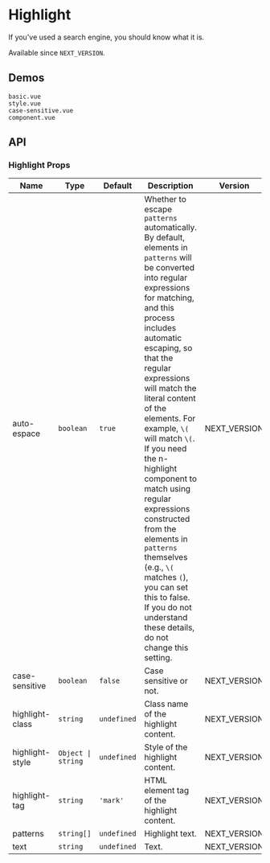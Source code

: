 # Highlight

If you've used a search engine, you should know what it is.

Available since `NEXT_VERSION`.

## Demos

```demo
basic.vue
style.vue
case-sensitive.vue
component.vue
```

## API

### Highlight Props

| Name | Type | Default | Description | Version |
| --- | --- | --- | --- | --- |
| auto-espace | `boolean` | `true` | Whether to escape `patterns` automatically. By default, elements in `patterns` will be converted into regular expressions for matching, and this process includes automatic escaping, so that the regular expressions will match the literal content of the elements. For example, `\(` will match `\(`. If you need the n-highlight component to match using regular expressions constructed from the elements in `patterns` themselves (e.g., `\(` matches `(`), you can set this to false. If you do not understand these details, do not change this setting. | NEXT_VERSION |
| case-sensitive | `boolean` | `false` | Case sensitive or not. | NEXT_VERSION |
| highlight-class | `string` | `undefined` | Class name of the highlight content. | NEXT_VERSION |
| highlight-style | `Object \| string` | `undefined` | Style of the highlight content. | NEXT_VERSION |
| highlight-tag | `string` | `'mark'` | HTML element tag of the highlight content. | NEXT_VERSION |
| patterns | `string[]` | `undefined` | Highlight text. | NEXT_VERSION |
| text | `string` | `undefined` | Text. | NEXT_VERSION |

